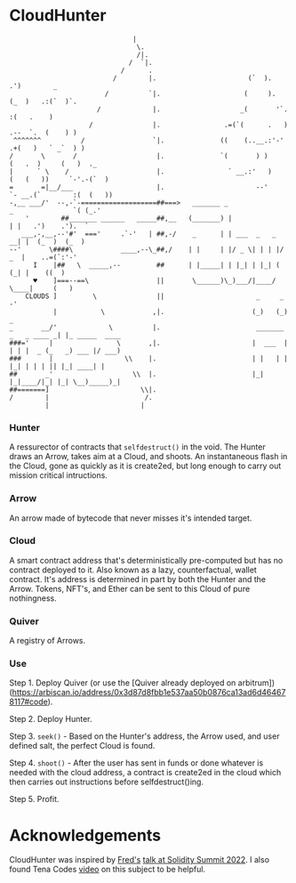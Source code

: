 # CloudHunter
```
                               |
                                \.
                                /|.
                              /  `|.
                            /      .
                          /        |.                       (`  ).        .')        _
                        /          `|.                     (     ).      (_  )   .:(`  )`.
                      /             |.                    _(       '`.          :(   .    )
                    /               |.                .=(`(      .   )     .--  `.  (    ) )
 ^^^^^^^          /                 `|.              ((    (..__.:'-'   .+(   )   ` _`  ) )
/       \       /                    |.              `(       ) )       (   .  )     (   )  ._
|      ` \    /                      |.                ` __.:'   )     (   (   ))     `-'.-(`  )
=       =|__/___                     |.                       --'       `- __.(`        :(  (   ))
-,__ ___/'  --,-`-===================##===>   _______ _                 _               `( (_.'
    '        ##_______ ______   _____##,__   (_______) |               | |   .')    .').  `
   ___,-,__,--'#'  ==='     .`-'   | ##,-/    _      | | ___  _   _  __| |  (_  )  (_  )
--'       \####\            ____,--\_##,/    | |     | |/ _ \| | | |/ _  |    ..=(`:'-'
      I    |##   \  _____,--         ##      | |_____| | |_| | |_| ( (_| |    ((  )
      ♥    ]===--==\                 ||       \______)\_)___/|____/ \____|     (   )
    CLOUDS ]         \               ||                       _     _            -'
           |           \            ,|.                      (_)   (_)             _
_       __/'             \          |.                        _______ _   _ ____ _| |_ _____  ____
###='     |                \       ,|.                       |  ___  | | | |  _ (_   _) ___ |/ ___)
###       |                  \\    |.                        | |   | | |_| | | | || |_| ____| |
##       _'                    \\  |.                        |_|   |_|____/|_| |_| \__)_____)_|
##=======]                       \\|.
/        |                        /.
         |                       |
```

### Hunter
A ressurector of contracts that `selfdestruct()` in the void.  The Hunter draws an Arrow, takes aim at a Cloud, and shoots.  An instantaneous flash in the Cloud, gone as quickly as it is create2ed, but long enough to carry out mission critical intructions.

### Arrow
An arrow made of bytecode that never misses it's intended target.

### Cloud
A smart contract address that's deterministically pre-computed but has no contract deployed to it. Also known as a lazy, counterfactual, wallet contract. It's address is determined in part by both the Hunter and the Arrow. Tokens, NFT's, and Ether can be sent to this Cloud of pure nothingness.

### Quiver
A registry of Arrows.


### Use
Step 1.
Deploy Quiver (or use the [Quiver already deployed on arbitrum])(https://arbiscan.io/address/0x3d87d8fbb1e537aa50b0876ca13ad6d464678117#code).

Step 2.
Deploy Hunter.

Step 3.
`seek()` - Based on the Hunter's address, the Arrow used, and user defined salt, the perfect Cloud is found.

Step 4.
`shoot()` - After the user has sent in funds or done whatever is needed with the cloud address, a
contract is create2ed in the cloud which then carries out instructions before selfdestruct()ing.

Step 5.
Profit.

# Acknowledgements
CloudHunter was inspired by [Fred's](https://twitter.com/0x66726564) [talk at Solidity Summit 2022](https://www.youtube.com/watch?v=E9usgNS6du0&list=PLX8x7Zj6Vezl1lqBgxiQH3TFbRNZza8Fk&index=6).  I also found Tena Codes [video](https://www.youtube.com/watch?v=ujeeP4wdsao) on this subject to be helpful.
